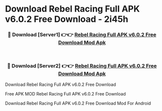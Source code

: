 # Download Rebel Racing Full APK v6.0.2 Free Download - 2i45h



<div align="center">
<h3>🔴 Download [Server1] 👉👉 <a href="https://momento.my/?title=Rebel_Racing_Full_APK_v6.0.2_Free_Download">Rebel Racing Full APK v6.0.2 Free Download Mod Apk</a></h3><br>

<h3>🔴 Download [Server2] 👉👉 <a href="https://momento.my/?title=Rebel_Racing_Full_APK_v6.0.2_Free_Download">Rebel Racing Full APK v6.0.2 Free Download Mod Apk</a></h3>
</div>



Download Rebel Racing Full APK v6.0.2 Free Download 

Free APK MOD Rebel Racing Full APK v6.0.2 Free Download 

Download Rebel Racing Full APK v6.0.2 Free Download Mod For Android
